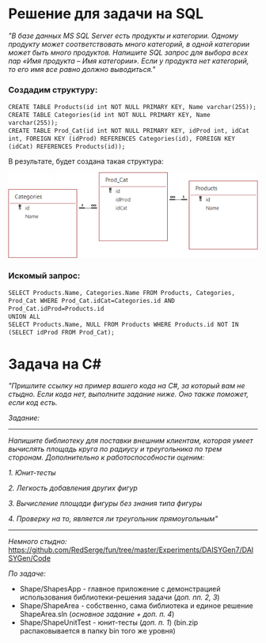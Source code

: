 # Решение для задачи на SQL

*"В базе данных MS SQL Server есть продукты и категории. Одному продукту может соответствовать много категорий, в одной категории может быть много продуктов. Напишите SQL запрос для выбора всех пар «Имя продукта – Имя категории». Если у продукта нет категорий, то его имя все равно должно выводиться."*

###  Создадим структуру:
    CREATE TABLE Products(id int NOT NULL PRIMARY KEY, Name varchar(255));
    CREATE TABLE Categories(id int NOT NULL PRIMARY KEY, Name varchar(255));
    CREATE TABLE Prod_Cat(id int NOT NULL PRIMARY KEY, idProd int, idCat int, FOREIGN KEY (idProd) REFERENCES Categories(id), FOREIGN KEY (idCat) REFERENCES Products(id));

В результате, будет создана такая структура:

![Полученная структура данных](https://raw.githubusercontent.com/RedSerge/mindbox_hh/master/dbscheme.png)

### Искомый запрос:

    SELECT Products.Name, Categories.Name FROM Products, Categories, Prod_Cat WHERE Prod_Cat.idCat=Categories.id AND Prod_Cat.idProd=Products.id
    UNION ALL
    SELECT Products.Name, NULL FROM Products WHERE Products.id NOT IN (SELECT idProd FROM Prod_Cat);

# Задача на C#

*"Пришлите ссылку на пример вашего кода на C#, за который вам не стыдно. Если кода нет, выполните задание ниже. Оно также поможет, если код есть.*

*Задание:*

---

*Напишите библиотеку для поставки внешним клиентам, которая умеет вычислять площадь круга по радиусу и треугольника по трем сторонам. Дополнительно к работоспособности оценим:*

 *1. Юнит-тесты*
 
 *2. Легкость добавления других фигур*
 
 *3. Вычисление площади фигуры без знания типа фигуры*
 
 *4. Проверку на то, является ли треугольник прямоугольным"*

---
*Немного стыдно:* https://github.com/RedSerge/fun/tree/master/Experiments/DAISYGen7/DAISYGen/Code

*По задаче:*
- Shape/ShapesApp - главное приложение с демонстрацией использования библиотеки-решения задачи (*доп. пп. 2, 3*)
- Shape/ShapeArea - собственно, сама библиотека и единое решение ShapeArea.sln (*основное задание + доп. п. 4*)
- Shape/ShapeUnitTest - юнит-тесты (*доп. п. 1*) (bin.zip распаковывается в папку bin того же уровня)
